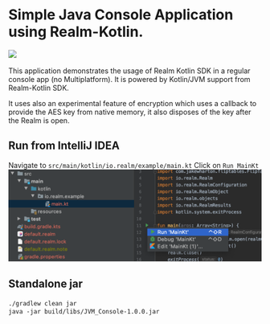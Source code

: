 # Simple Java Console Application using Realm-Kotlin.

<img src="./Screenshots/DemoConsoleJVM.gif" width="600">

This application demonstrates the usage of Realm Kotlin SDK in a regular console app (no Multiplatform).
It is powered by Kotlin/JVM support from Realm-Kotlin SDK.

It uses also an experimental feature of encryption which uses a callback to provide the AES key from native memory, it also disposes of the key after the Realm is open. 
## Run from IntelliJ IDEA

Navigate to `src/main/kotlin/io.realm/example/main.kt`
Click on `Run MainKt` 
<img src="./Screenshots/run.png" width="600">

## Standalone jar

```Gradle
./gradlew clean jar
java -jar build/libs/JVM_Console-1.0.0.jar
```

